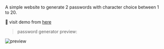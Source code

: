 A simple website to generate 2 passwords with character choice between 1 to 20. 

:link: visit demo from [here](https://2passwords-generator.netlify.app)

> password generator preview: 

![preview](https://user-images.githubusercontent.com/82701495/199507408-3f6209c8-56b2-4bf7-8172-55c7d61b4ef2.png)
